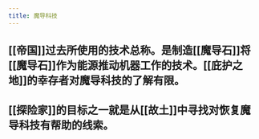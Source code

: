 ```yaml
---
title: 魔导科技
---
```


## [[帝国]]过去所使用的技术总称。是制造[[魔导石]]将[[魔导石]]作为能源推动机器工作的技术。[[庇护之地]]的幸存者对魔导科技的了解有限。
## [[探险家]]的目标之一就是从[[故土]]中寻找对恢复魔导科技有帮助的线索。
